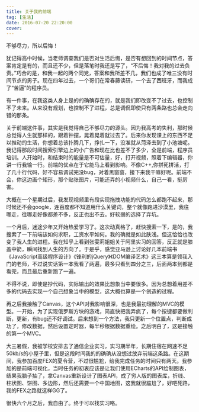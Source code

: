 ```yaml
---
title: 关于我的前端
tag: [生活]
date: 2016-07-20 22:20:00
cover: 
---
```


不够尽力，所以后悔！

犹记得高中时候，当老师调查我们是否对生活后悔，是否有想回到的时间节点，答案肯定是有的，而且还不少，但是落笔时我还是写了，“不后悔！我对我的过去负责。”巧合的是，和我一起的两个同党，答案和我所差不几，我们也成了唯三没有时间节点的男子。现在四年过去，一个哥们在常春藤读研，一个去了西班牙，而我成了“苦逼”的程序员。

有一件事，在我这类人身上是的的确确存在的，就是我们即改变不了过去，也控制不了未来。从来没有规划，也控制不了进程，总是调侃即使只有两条路也总会走向错的那条。

关于前端这件事，其实是我觉得自己不够尽力的源头。因为我高考的失利，那时候总觉得人生就那样的，跟着钟摆，晃着晃着就过去了。后来你发现课上的东西不足以推动的生活，你想着总该扑腾几下，挣扎一下，没准就从菏泽去到了小池塘呢。我记得那段时间搜索引擎边上的小广告和现在比也差不了多少，全是前端，程序员培训。人开始时，和结束时的能量是不可估量，好，打开视频，照着下编辑器，你讲一行我输一行。前端的优点在于它能马上看到影响。不像C++,你拼死拼活，打了几十行代码，好不容易调试完没bug，对着黑窗窗，接下来我干嘛好呢。前端不会，你这边画个矩形，那个贴张图片，可能还弄的小视频什么，自己一看，挺厉害。

大概在一个星期过后，我发现视频里有段实现拖拽功能的代码怎么都跑不起来，那时候还不会google，连百度都不知道用什么关键词，整个就像跑进沙漠里，我往哪走，往哪走好像都差不多，反正也出不去。好软弱的选择了弃坑。

一个月后，迷途少年又开始热爱学习了。这次动真格了，赶快搜索一下，是的，我搜索了一下前端该如何求职，工资水平如何。我的确就是如此肤浅。但这恰恰也改变了我人生的进程。我在知乎上看到张雯莉姐姐关于阿里实习的回答，反正就是膝盖中箭，瞬间找到人生的方向了。于是乎，感觉亚马逊上讨论好几本前端书《JavaScript高级程序设计》《锋利的jQuery》《DOM编译艺术》这三本算是领我入门的老师，不过说实话第一本我看了两遍，最多只看到四分之三，后面两本到都是看完，而且最后重新跑了一遍。

不得不说，即使是抄代码，实际输出的效果比想象当中要很多。因为总想着用差不多的代码去实现一个自己想象当中的模型，这大概也算是一个创造的过程。

再之后我接触了Canvas，这个API对我影响很深，也是我最初理解的MVC的模型。一开始，为了实现俄罗斯方块的游戏，简直快把我弄疯了，每个按键都要做判断，更新，有bug还不好调试。后来想到一个方法，我只更新一个位置点，判断成功了，修改数据，然后设置定时器，每半秒根据数据重绘。之后明白了，这是接触的第一个MVC。

大三暑假，我被学校安排去了通信企业实习，实习期半年，长期住宿在网速不足50kb/s的小屋子里，但是这段时间我的的确确从没想过放弃前端这条路。在这期间，我参加百度FEX的夏令营，不过很尴尬，给我完成任务的时间只有两天。我参加的是前端可视化，当时任务的初衷应该是让我们使用ECharts的API绘制图表，结果我脑子抽了，拿Canvas重新设计了图表API，成了穷人版的图表库，折线、柱状图、饼图、多边形，然后还需要一个中国地图，这我就很尴尬了，好吧死路，我的FEX之路就这样GG了。

很快六个月之后，我自由了。终于可以找实习咯。

